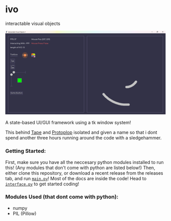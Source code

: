 
# ivo

interactable visual objects

![](image.png)

A state-based UI/GUI framework using a tk window system!

This behind [Tape](https://github.com/HenryLi-0/tape/) and [Protoplop](https://github.com/HenryLi-0/protoplop/) isolated and given a name so that i dont spend another three hours running around the code with a sledgehammer.

### Getting Started:

First, make sure you have all the neccesary python modules installed to run this! (Any modules that don't come with python are listed below!) Then, either clone this repository, or download a recent release from the releases tab, and run [`main.py`](/main.py)! Most of the docs are inside the code! Head to [`interface.py`](/subsystems/interface.py) to get started coding!

### Modules Used (that dont come with python):
- numpy
- PIL (Pillow)
